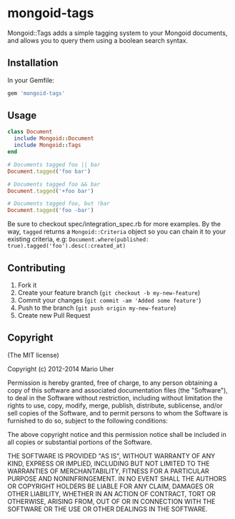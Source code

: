# mongoid-tags

Mongoid::Tags adds a simple tagging system to your Mongoid documents,
and allows you to query them using a boolean search syntax.


## Installation

In your Gemfile:

```ruby
gem 'mongoid-tags'
```

## Usage

```ruby
class Document
  include Mongoid::Document
  include Mongoid::Tags
end
```

```ruby
# Documents tagged foo || bar
Document.tagged('foo bar')

# Documents tagged foo && bar
Document.tagged('+foo bar')

# Documents tagged foo, but !bar
Document.tagged('foo -bar')
```

Be sure to checkout spec/integration_spec.rb for more examples. By the way, `tagged` returns a `Mongoid::Criteria` object so you can chain it to your existing criteria, e.g: `Document.where(published: true).tagged('foo').desc(:created_at)`

## Contributing

1. Fork it
2. Create your feature branch (`git checkout -b my-new-feature`)
3. Commit your changes (`git commit -am 'Added some feature'`)
4. Push to the branch (`git push origin my-new-feature`)
5. Create new Pull Request

## Copyright

(The MIT license)

Copyright (c) 2012-2014 Mario Uher

Permission is hereby granted, free of charge, to any person obtaining
a copy of this software and associated documentation files (the
"Software"), to deal in the Software without restriction, including
without limitation the rights to use, copy, modify, merge, publish,
distribute, sublicense, and/or sell copies of the Software, and to
permit persons to whom the Software is furnished to do so, subject to
the following conditions:

The above copyright notice and this permission notice shall be
included in all copies or substantial portions of the Software.

THE SOFTWARE IS PROVIDED "AS IS", WITHOUT WARRANTY OF ANY KIND,
EXPRESS OR IMPLIED, INCLUDING BUT NOT LIMITED TO THE WARRANTIES OF
MERCHANTABILITY, FITNESS FOR A PARTICULAR PURPOSE AND
NONINFRINGEMENT. IN NO EVENT SHALL THE AUTHORS OR COPYRIGHT HOLDERS BE
LIABLE FOR ANY CLAIM, DAMAGES OR OTHER LIABILITY, WHETHER IN AN ACTION
OF CONTRACT, TORT OR OTHERWISE, ARISING FROM, OUT OF OR IN CONNECTION
WITH THE SOFTWARE OR THE USE OR OTHER DEALINGS IN THE SOFTWARE.
